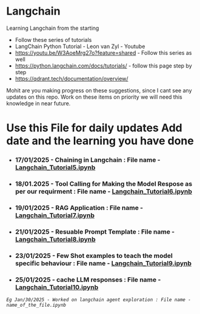 # Langchain
Learning Langchain from the starting 


* Follow these series of tutorials
* LangChain Python Tutorial - Leon van Zyl - Youtube
* https://youtu.be/W3AoeMrg27o?feature=shared - Follow this series as well
* https://python.langchain.com/docs/tutorials/ - follow this page step by step
* https://qdrant.tech/documentation/overview/


Mohit are you making progress on these suggestions, since I cant see any updates on this repo.
Work on these items on priority we will need this knowledge in near future.

# Use this File for daily updates Add date and the learning you have done
* ### 17/01/2025 - Chaining in Langchain : File name - [Langchain_Tutorial5.ipynb](https://github.com/mohitpsingh/Langchain/blob/cb3dec30b2a73ac1dc18426bdb2f3f170c21bf61/Langchain_Tutorial5.ipynb)
* ### 18/01.2025 - Tool Calling for Making the Model Respose as per our requirment : File name - [Langchain_Tutorial6.ipynb](https://github.com/mohitpsingh/Langchain/blob/d5f1a5407c7f1cf8dc01ba7e02ad1fc06652235a/Langchain_Tutorial6.ipynb)
* ### 19/01/2025 - RAG Application : File name - [Langchain_Tutorial7.ipynb](https://github.com/mohitpsingh/Langchain/blob/45734cdb13be64f4664bfc77abf4373e4b9ec984/Langchain_Tutorial7.ipynb)
* ### 21/01/2025 - Resuable Prompt Template : File name - [Langchain_Tutorial8.ipynb](https://github.com/mohitpsingh/Langchain/blob/2568509d895910c98d7a3618e070f9c250c9a1d9/Langchain_Tutorial8.ipynb)
* ### 23/01/2025 - Few Shot examples to teach the model specific behaviour : File name - [Langchain_Tutorial9.ipynb](https://github.com/mohitpsingh/Langchain/blob/2028ba0a1b74770d1cb53b34e9c26f89033022d1/Langchain_Tutorial9.ipynb)
* ### 25/01/2025 - cache LLM responses : File name - [Langchain_Tutorial10.ipynb](https://github.com/mohitpsingh/Langchain/blob/2568509d895910c98d7a3618e070f9c250c9a1d9/Langchain_Tutorial10.ipynb)
*`Eg Jan/30/2025 - Worked on langchain agent exploration : File name - name_of_the_file.ipynb`*
